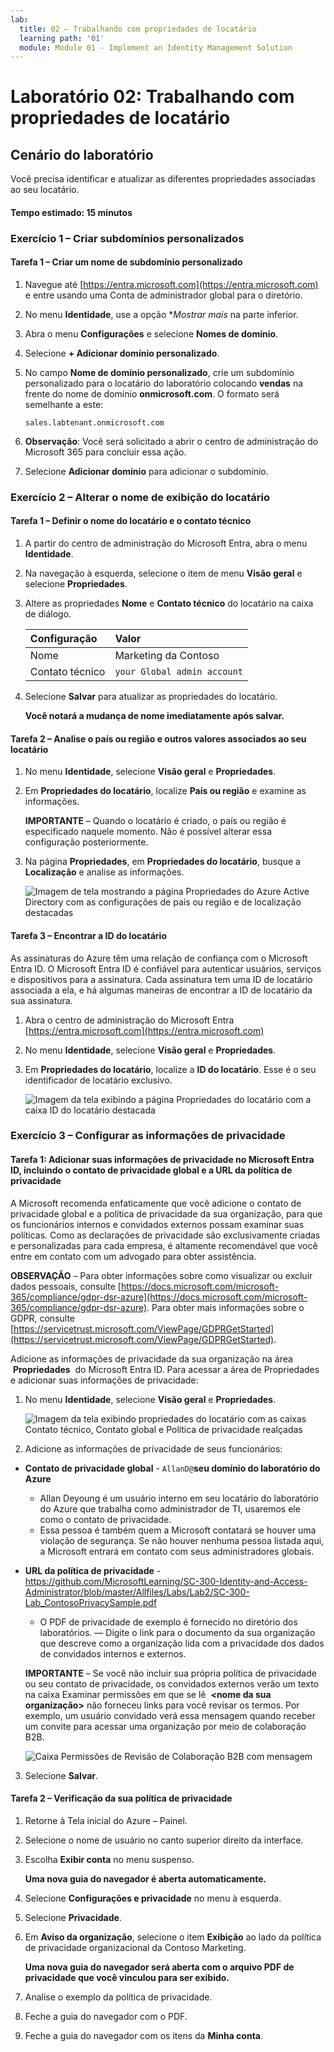```yaml
---
lab:
  title: 02 – Trabalhando com propriedades de locatário
  learning path: '01'
  module: Module 01 - Implement an Identity Management Solution
---
```


# Laboratório 02: Trabalhando com propriedades de locatário

## Cenário do laboratório

Você precisa identificar e atualizar as diferentes propriedades associadas ao seu locatário.

#### Tempo estimado: 15 minutos

### Exercício 1 – Criar subdomínios personalizados 

#### Tarefa 1 – Criar um nome de subdomínio personalizado

1. Navegue até [https://entra.microsoft.com](https://entra.microsoft.com) e entre usando uma Conta de administrador global para o diretório.

1. No menu **Identidade**, use a opção **Mostrar mais* na parte inferior.

1.  Abra o menu **Configurações** e selecione **Nomes de domínio**.

1. Selecione **+ Adicionar domínio personalizado**.

1. No campo **Nome de domínio personalizado**, crie um subdomínio personalizado para o locatário do laboratório colocando **vendas** na frente do nome de domínio **onmicrosoft.com**.  O formato será semelhante a este:

    ```
    sales.labtenant.onmicrosoft.com
    ```

1. **Observação**: Você será solicitado a abrir o centro de administração do Microsoft 365 para concluir essa ação.

1. Selecione **Adicionar domínio** para adicionar o subdomínio.


### Exercício 2 – Alterar o nome de exibição do locatário

#### Tarefa 1 – Definir o nome do locatário e o contato técnico

1. A partir do centro de administração do Microsoft Entra, abra o menu **Identidade**.

1. Na navegação à esquerda, selecione o item de menu **Visão geral** e selecione **Propriedades**.

1. Altere as propriedades **Nome** e **Contato técnico** do locatário na caixa de diálogo.

    | **Configuração** | **Valor** |
    | :--- | :--- |
    | Nome | Marketing da Contoso |
    | Contato técnico | `your Global admin account` |

1. Selecione **Salvar** para atualizar as propriedades do locatário.

   **Você notará a mudança de nome imediatamente após salvar.**

#### Tarefa 2 – Analise o país ou região e outros valores associados ao seu locatário

1. No menu **Identidade**, selecione **Visão geral** e **Propriedades**.

2. Em **Propriedades do locatário**, localize **País ou região** e examine as informações.

    **IMPORTANTE** – Quando o locatário é criado, o país ou região é especificado naquele momento. Não é possível alterar essa configuração posteriormente.

3. Na página **Propriedades**, em **Propriedades do locatário**, busque a **Localização** e analise as informações.

    ![Imagem de tela mostrando a página Propriedades do Azure Active Directory com as configurações de país ou região e de localização destacadas](./media/azure-active-directory-properties-country-location.png)

#### Tarefa 3 – Encontrar a ID do locatário

As assinaturas do Azure têm uma relação de confiança com o Microsoft Entra ID. O Microsoft Entra ID é confiável para autenticar usuários, serviços e dispositivos para a assinatura. Cada assinatura tem uma ID de locatário associada a ela, e há algumas maneiras de encontrar a ID de locatário da sua assinatura.

1. Abra o centro de administração do Microsoft Entra [https://entra.microsoft.com](https://entra.microsoft.com)

1. No menu **Identidade**, selecione **Visão geral** e **Propriedades**.

1. Em **Propriedades do locatário**, localize a **ID do locatário**. Esse é o seu identificador de locatário exclusivo.

    ![Imagem da tela exibindo a página Propriedades do locatário com a caixa ID do locatário destacada](./media/portal-tenant-id.png)

### Exercício 3 – Configurar as informações de privacidade

#### Tarefa 1: Adicionar suas informações de privacidade no Microsoft Entra ID, incluindo o contato de privacidade global e a URL da política de privacidade

A Microsoft recomenda enfaticamente que você adicione o contato de privacidade global e a política de privacidade da sua organização, para que os funcionários internos e convidados externos possam examinar suas políticas. Como as declarações de privacidade são exclusivamente criadas e personalizadas para cada empresa, é altamente recomendável que você entre em contato com um advogado para obter assistência.

   **OBSERVAÇÃO** – Para obter informações sobre como visualizar ou excluir dados pessoais, consulte [https://docs.microsoft.com/microsoft-365/compliance/gdpr-dsr-azure](https://docs.microsoft.com/microsoft-365/compliance/gdpr-dsr-azure). Para obter mais informações sobre o GDPR, consulte [https://servicetrust.microsoft.com/ViewPage/GDPRGetStarted](https://servicetrust.microsoft.com/ViewPage/GDPRGetStarted).

Adicione as informações de privacidade da sua organização na área  **Propriedades**  do Microsoft Entra ID. Para acessar a área de Propriedades e adicionar suas informações de privacidade:

1. No menu **Identidade**, selecione **Visão geral** e **Propriedades**.

    ![Imagem da tela exibindo propriedades do locatário com as caixas Contato técnico, Contato global e Política de privacidade realçadas](./media/properties-area.png)

2. Adicione as informações de privacidade de seus funcionários:

- **Contato de privacidade global** - `AllanD@`**seu domínio do laboratório do Azure**
     - Allan Deyoung é um usuário interno em seu locatário do laboratório do Azure que trabalha como administrador de TI, usaremos ele como o contato de privacidade.
     - Essa pessoa é também quem a Microsoft contatará se houver uma violação de segurança. Se não houver nenhuma pessoa listada aqui, a Microsoft entrará em contato com seus administradores globais.

- **URL da política de privacidade** -  <https://github.com/MicrosoftLearning/SC-300-Identity-and-Access-Administrator/blob/master/Allfiles/Labs/Lab2/SC-300-Lab_ContosoPrivacySample.pdf>

     - O PDF de privacidade de exemplo é fornecido no diretório dos laboratórios.
     — Digite o link para o documento da sua organização que descreve como a organização lida com a privacidade dos dados de convidados internos e externos.

    **IMPORTANTE** – Se você não incluir sua própria política de privacidade ou seu contato de privacidade, os convidados externos verão um texto na caixa Examinar permissões em que se lê  **<nome da sua organização\>** não forneceu links para você revisar os termos. Por exemplo, um usuário convidado verá essa mensagem quando receber um convite para acessar uma organização por meio de colaboração B2B.

    ![Caixa Permissões de Revisão de Colaboração B2B com mensagem](./media/active-directory-no-privacy-statement-or-contact.png)

3. Selecione **Salvar**.

#### Tarefa 2 – Verificação da sua política de privacidade

1. Retorne à Tela inicial do Azure – Painel.
2. Selecione o nome de usuário no canto superior direito da interface.
3. Escolha **Exibir conta** no menu suspenso.

     **Uma nova guia do navegador é aberta automaticamente.**

4. Selecione **Configurações e privacidade** no menu à esquerda.
5. Selecione **Privacidade**.
6. Em **Aviso da organização**, selecione o item **Exibição** ao lado da política de privacidade organizacional da Contoso Marketing.

     **Uma nova guia do navegador será aberta com o arquivo PDF de privacidade que você vinculou para ser exibido.**

7. Analise o exemplo da política de privacidade.
8. Feche a guia do navegador com o PDF.
9. Feche a guia do navegador com os itens da **Minha conta**.
